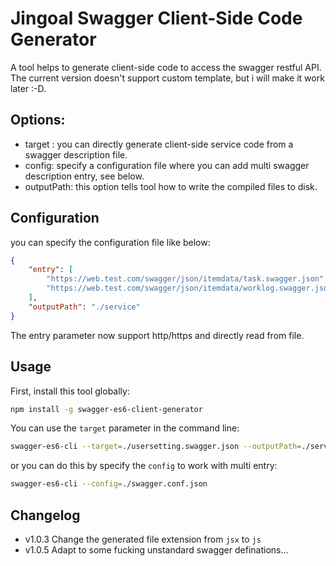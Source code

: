 # Jingoal Swagger Client-Side Code Generator

A tool helps to generate client-side code to access the swagger restful API.
The current version doesn't support custom template, but i will make it work later :-D.

## Options:

* target : you can directly generate client-side service code from a swagger description file.
* config: specify a configuration file where you can add multi swagger description entry, see below.
* outputPath: this option tells tool how to write the compiled files to disk.

## Configuration

you can specify the  configuration file like below: 
```json
{
    "entry": [
        "https://web.test.com/swagger/json/itemdata/task.swagger.json",
        "https://web.test.com/swagger/json/itemdata/worklog.swagger.json"
    ],
    "outputPath": "./service"
}
```
The entry parameter now support http/https and directly read from file.

## Usage

First, install this tool globally:

```bash
npm install -g swagger-es6-client-generator
```

You can use the `target` parameter in the command line:
```bash
swagger-es6-cli --target=./usersetting.swagger.json --outputPath=./service
```
or you can do this by specify the `config` to work with multi entry:

```bash
swagger-es6-cli --config=./swagger.conf.json
```
## Changelog
* v1.0.3 Change the generated file extension from `jsx` to `js`
* v1.0.5 Adapt to some fucking unstandard swagger definations...